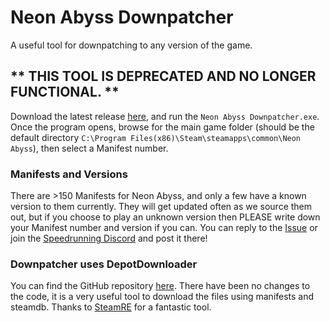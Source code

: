 # Neon Abyss Downpatcher
A useful tool for downpatching to any version of the game.

## ** THIS TOOL IS DEPRECATED AND NO LONGER FUNCTIONAL. **

Download the latest release [here](https://github.com/TheNickRyan/Neon-Abyss-Downpatcher/releases), and run the `Neon Abyss Downpatcher.exe`. Once the program opens, browse for the main game folder (should be the default directory `C:\Program Files(x86)\Steam\steamapps\common\Neon Abyss`), then select a Manifest number.

### Manifests and Versions
There are >150 Manifests for Neon Abyss, and only a few have a known version to them currently. They will get updated often as we source them out, but if you choose to play an unknown version then PLEASE write down your Manifest number and version if you can. You can reply to the [Issue](https://github.com/TheNickRyan/Neon-Abyss-Downpatcher/issues/1) or join the [Speedrunning Discord](https://discord.com/invite/6FarHA3) and post it there!

### Downpatcher uses DepotDownloader
You can find the GitHub repository [here](https://github.com/SteamRE/DepotDownloader). There have been no changes to the code, it is a very useful tool to download the files using manifests and steamdb. Thanks to [SteamRE](https://github.com/SteamRE) for a fantastic tool.
